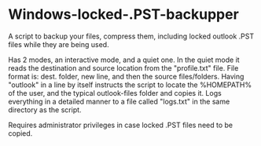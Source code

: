 # Windows-locked-.PST-backupper

A script to backup your files, compress them, including locked outlook .PST files while they are being used.


Has 2 modes, an interactive mode, and a quiet one. In the quiet mode it reads the destination and source location from the "profile.txt" file. File format is: dest. folder, new line, and then the source files/folders. Having "outlook" in a line by itself instructs the script to locate the %HOMEPATH% of the user, and the typical outlook-files folder and copies it. Logs everything in a detailed manner to a file called "logs.txt" in the same directory as the script.

Requires administrator privileges in case locked .PST files need to be copied.  
